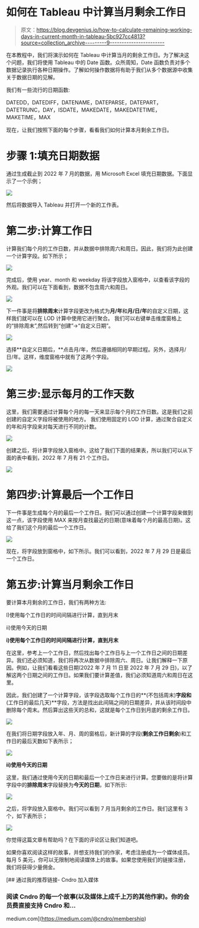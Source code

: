 # 如何在 Tableau 中计算当月剩余工作日

> 原文：<https://blog.devgenius.io/how-to-calculate-remaining-working-days-in-current-month-in-tableau-5bc927cc4813?source=collection_archive---------9----------------------->

在本教程中，我们将演示如何在 Tableau 中计算当月的剩余工作日。为了解决这个问题，我们将使用 Tableau 中的 Date 函数。众所周知，Date 函数负责对多个数据记录执行各种日期操作。了解如何操作数据将有助于我们从多个数据源中收集关于数据日期的见解。

我们有一些流行的日期函数:

DATEDD，DATEDIFF，DATENAME，DATEPARSE，DATEPART，DATETRUNC，DAY，ISDATE，MAKEDATE，MAKEDATETIME，MAKETIME，MAX

现在，让我们按照下面的每个步骤，看看我们如何计算本月剩余工作日。

# 步骤 1:填充日期数据

通过生成截止到 2022 年 7 月的数据，用 Microsoft Excel 填充日期数据。下面显示了一个示例；

![](img/fddb7379b26e45a429f6695f5ca0655e.png)

然后将数据导入 Tableau 并打开一个新的工作表。

# 第二步:计算工作日

计算我们每个月的工作日数，并从数据中排除周六和周日。因此，我们将为此创建一个计算字段。如下所示；

![](img/3fb18111ea00c9c015ba48d91a1421b4.png)

完成后，使用 year、month 和 weekday 将该字段放入窗格中，以查看该字段的外观。我们可以在下面看到，数据不包含周六和周日。

![](img/b24c2b9c2594fbe6575f26356b957726.png)

下一件事是将**排除周末**计算字段更改为格式为**月/年**和**月/日/年**的自定义日期，这样我们就可以在 LOD 计算中使用它进行聚合。
我们可以右键单击维度窗格上的“排除周末”,然后转到“创建”→“自定义日期”。

![](img/b753c44c085d4120ade180ed4db55608.png)

选择**自定义日期后，**点击月/年，然后遵循相同的早期过程。另外，选择月/日/年。这样，维度窗格中就有了这两个字段。

![](img/6e261372016b5f9af6d53bcb97207bbb.png)

# 第三步:显示每月的工作天数

这里，我们需要通过计算每个月的每一天来显示每个月的工作日数。这是我们之前创建的自定义字段将被使用的地方。
我们使用固定的 LOD 计算，通过聚合自定义的年和月字段来对每天进行不同的计数。

![](img/c8160e987d55dce6ce9bb47abbff750d.png)

创建之后，将计算字段放入窗格中。这给了我们下面的结果表，所以我们可以从下面的表中看到，2022 年 7 月有 21 个工作日。

![](img/bb7135e3338f2a3608dfdb9e5857f32a.png)

# 第四步:计算最后一个工作日

下一件事是生成每个月的最后一个工作日。我们可以通过创建一个计算字段来做到这一点，该字段使用 MAX 来按月查找最近的日期(意味着每个月的最高日期)。这给了我们这个月的最后一个工作日。

![](img/9560137a4c2ee604d1f3d24583e84a04.png)

现在，将字段放到窗格中，如下所示。我们可以看到，2022 年 7 月 29 日是最后一个工作日。

# 第五步:计算当月剩余工作日

要计算本月剩余的工作日，我们有两种方法:

I)使用每个工作日的时间间隔进行计算，直到月末

ii)使用今天的日期

**i)使用每个工作日的时间间隔进行计算，直到月末**

在这里，参考上一个工作日，然后找出每个工作日与上一个工作日之间的日期差异。我们还必须知道，我们将再次从数据中排除周六、周日。让我们解释一下原因。例如，让我们看看这些日期(2022 年 7 月 11 日至 2022 年 7 月 29 日)，以了解这两个日期之间的工作日。如果我们要计算差值，我们必须知道周六和周日在这里。

因此，我们创建了一个计算字段，该字段选取每个工作日的**(不包括周末)**字段和**(工作日的最后几天)**字段，方法是找出此间隔之间的日期差异，并从该时间段中删除每个周末。然后算出这些天的总和，这就是每个工作日到月底的剩余工作日。

![](img/c828b7e309009c4bf380bad09dc2829b.png)

在我们将日期字段放入年、月、周的窗格后，新计算的字段(**剩余工作日剩余**)和工作日的最后天数如下表所示；

![](img/7e6b9403d93d89ecf614e7779bccc33b.png)

**ii)使用今天的日期**

这里，我们通过使用今天的日期和最后一个工作日来进行计算。您要做的是将计算字段中的**排除周末**字段替换为**今天的日期**，如下所示:

![](img/670b5a16ff38e21c3e04d9ccb51ca89f.png)

之后，将字段放入窗格中。我们可以看到 7 月当月剩余的工作日。我们这里有 3 个，如下表所示；

![](img/e5cc4d5faa2aa0a103aa852fbf357d6c.png)

你觉得这篇文章有帮助吗？在下面的评论区让我们知道吧。

如果你喜欢阅读这样的故事，并想支持我们的作家，考虑注册成为一个媒体成员。每月 5 美元，你可以无限制地阅读媒体上的故事。如果您使用我们的链接注册，我们将获得少量佣金。

[](https://medium.com/@cndro/membership) [## 通过我的推荐链接- Cndro 加入媒体

### 阅读 Cndro 的每一个故事(以及媒体上成千上万的其他作家)。你的会员费直接支持 Cndro 和…

medium.com](https://medium.com/@cndro/membership)